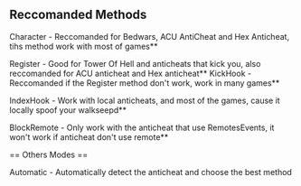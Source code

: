 ## Reccomanded Methods

Character - Reccomanded for Bedwars, ACU AntiCheat and Hex Anticheat, tihs method work with most of games**

Register - Good for Tower Of Hell and anticheats that kick you, also reccomanded for ACU anticheat and Hex anticheat**
KickHook - Reccomanded if the Register method don't work, work in many games**

IndexHook - Work with local anticheats, and most of the games, cause it locally spoof your walkseepd**

BlockRemote - Only work with the anticheat that use RemotesEvents, it won't work if anticheat don't use remote**


== Others Modes ==

Automatic - Automatically detect the anticheat and choose the best method
